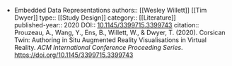 - Embedded Data Representations
  authors:: [[Wesley Willett]] [[Tim Dwyer]]
  type:: [[Study Design]] 
  category:: [[Literature]]  
  published-year:: 2020
  DOI:: [10.1145/3399715.3399743](https://doi.org/10.1145/3399715.3399743) 
  citation:: Prouzeau, A., Wang, Y., Ens, B., Willett, W., & Dwyer, T. (2020). Corsican Twin: Authoring in Situ Augmented Reality Visualisations in Virtual Reality. *ACM International Conference Proceeding Series*. https://doi.org/10.1145/3399715.3399743